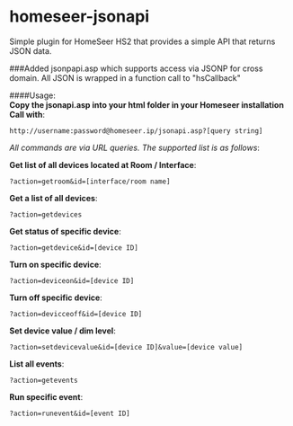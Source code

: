 homeseer-jsonapi
================

Simple plugin for HomeSeer HS2 that provides a simple API that returns JSON data.

###Added jsonpapi.asp which supports access via JSONP for cross domain. All JSON is wrapped in a function call to "hsCallback"

####Usage:  
__Copy the jsonapi.asp into your html folder in your Homeseer installation__  
__Call with__:    

    http://username:password@homeseer.ip/jsonapi.asp?[query string]

_All commands are via URL queries. The supported list is as follows_:  

__Get list of all devices located at Room / Interface__:  

    ?action=getroom&id=[interface/room name]

__Get a list of all devices__:  

    ?action=getdevices

__Get status of specific device__:  

    ?action=getdevice&id=[device ID]
  
__Turn on specific device__:
    
    ?action=deviceon&id=[device ID] 

__Turn off specific device__:  

    ?action=devicceoff&id=[device ID]
  
__Set device value / dim level__:  

    ?action=setdevicevalue&id=[device ID]&value=[device value] 
  
__List all events__:  

    ?action=getevents
  
__Run specific event__:  

    ?action=runevent&id=[event ID]

